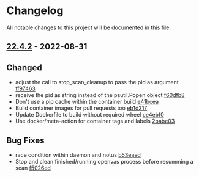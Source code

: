 # Changelog

All notable changes to this project will be documented in this file.

## [22.4.2] - 2022-08-31

## Changed
* adjust the call to stop_scan_cleanup to pass the pid as argument [ff97463](https://github.com/greenbone/ospd-openvas/commit/ff97463)
* receive the pid as string instead of the psutil.Popen object [f60dfb8](https://github.com/greenbone/ospd-openvas/commit/f60dfb8)
* Don't use a pip cache within the container build [e41bcea](https://github.com/greenbone/ospd-openvas/commit/e41bcea)
* Build container images for pull requests too [eb1d217](https://github.com/greenbone/ospd-openvas/commit/eb1d217)
* Update Dockerfile to build without required wheel [ce4ebf0](https://github.com/greenbone/ospd-openvas/commit/ce4ebf0)
* Use docker/meta-action for container tags and labels [2babe03](https://github.com/greenbone/ospd-openvas/commit/2babe03)

## Bug Fixes
* race condition within daemon and notus [b53eaed](https://github.com/greenbone/ospd-openvas/commit/b53eaed)
* Stop and clean finished/running openvas process before resumming a scan [f5026ed](https://github.com/greenbone/ospd-openvas/commit/f5026ed)

[22.4.2]: https://github.com/greenbone/ospd-openvas/compare/v22.4.1...22.4.2